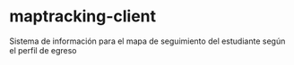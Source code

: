 # maptracking-client
Sistema de información para el mapa de seguimiento del estudiante según el perfil de egreso
